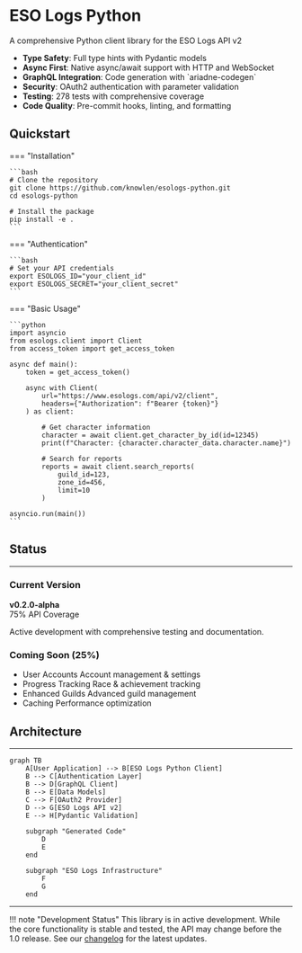 <div class="hero-section">
  <h1>ESO Logs Python</h1>
  <p>A comprehensive Python client library for the ESO Logs API v2</p>
  <ul>
		<li> <b>Type Safety</b>: Full type hints with Pydantic models</li>
		<li> <b>Async First</b>: Native async/await support with HTTP and WebSocket</li>
		<li> <b>GraphQL Integration</b>: Code generation with `ariadne-codegen`</li>
		<li> <b>Security</b>: OAuth2 authentication with parameter validation</li>
		<li> <b>Testing</b>: 278 tests with comprehensive coverage</li>
		<li> <b>Code Quality</b>: Pre-commit hooks, linting, and formatting</li>
  </ul>
</div>

## Quickstart
=== "Installation"

    ```bash
    # Clone the repository
    git clone https://github.com/knowlen/esologs-python.git
    cd esologs-python
    
    # Install the package
    pip install -e .
    ```

=== "Authentication"

    ```bash
    # Set your API credentials
    export ESOLOGS_ID="your_client_id"
    export ESOLOGS_SECRET="your_client_secret"
    ```

=== "Basic Usage"

    ```python
    import asyncio
    from esologs.client import Client
    from access_token import get_access_token
    
    async def main():
        token = get_access_token()
        
        async with Client(
            url="https://www.esologs.com/api/v2/client",
            headers={"Authorization": f"Bearer {token}"}
        ) as client:
            
            # Get character information
            character = await client.get_character_by_id(id=12345)
            print(f"Character: {character.character_data.character.name}")
            
            # Search for reports
            reports = await client.search_reports(
                guild_id=123,
                zone_id=456,
                limit=10
            )
    
    asyncio.run(main())
    ```

## Status
---
<div class="feature-grid">
  <div class="feature-card">
    <h3>Current Version</h3>
    <p><strong>v0.2.0-alpha</strong><br>
    <span class="status-badge status-badge--completed">75% API Coverage</span></p>
    <p>Active development with comprehensive testing and documentation.</p>
  </div>
  <div class="feature-card">
    <h3>Coming Soon (25%)</h3>
    <ul>
      <li><span class="status-badge status-badge--planned">User Accounts</span> Account management & settings</li>
      <li><span class="status-badge status-badge--planned">Progress Tracking</span> Race & achievement tracking</li>
      <li><span class="status-badge status-badge--planned">Enhanced Guilds</span> Advanced guild management</li>
      <li><span class="status-badge status-badge--planned">Caching</span> Performance optimization</li>
    </ul>
  </div>
</div>

## Architecture
---
```mermaid
graph TB
    A[User Application] --> B[ESO Logs Python Client]
    B --> C[Authentication Layer]
    B --> D[GraphQL Client]
    B --> E[Data Models]
    C --> F[OAuth2 Provider]
    D --> G[ESO Logs API v2]
    E --> H[Pydantic Validation]

    subgraph "Generated Code"
        D
        E
    end

    subgraph "ESO Logs Infrastructure"
        F
        G
    end
```

---

!!! note "Development Status"
    This library is in active development. While the core functionality is stable and tested, 
    the API may change before the 1.0 release. See our [changelog](changelog.md) for the latest updates.
